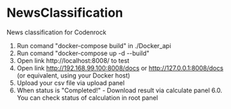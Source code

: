# NewsClassification
News classification for Codenrock

1. Run comand "docker-compose build" in ./Docker_api
2. Run comand "docker-compose up -d --build"
3. Open link http://localhost:8008/ to test
4. Open link http://192.168.99.100:8008/docs or http://127.0.0.1:8008/docs (or equivalent, using your Docker host)
5. Upload your csv file via upload panel
6. When status is "Completed!" - Download result via calculate panel
6.0. You can check status of calculation in root panel
